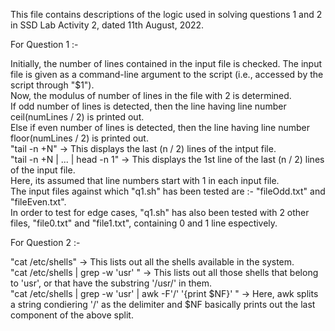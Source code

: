 This file contains descriptions of the logic used in solving questions 1 and 2 in SSD Lab Activity 2, dated 11th August, 2022.



For Question 1 :-

Initially, the number of lines contained in the input file is checked. The input file is given as a command-line argument to the script (i.e., accessed by the script through "$1").<br>
Now, the modulus of number of lines in the file with 2 is determined.<br>
If odd number of lines is detected, then the line having line number ceil(numLines / 2) is printed out.<br>
Else if even number of lines is detected, then the line having line number floor(numLines / 2) is printed out.<br>
"tail -n +N" -> This displays the last (n / 2) lines of the intput file.<br>
"tail -n +N | ... | head -n 1" -> This displays the 1st line of the last (n / 2) lines of the input file.<br> 
Here, its assumed that line numbers start with 1 in each input file.<br>
The input files against which "q1.sh" has been tested are :- "fileOdd.txt" and "fileEven.txt".<br>
In order to test for edge cases, "q1.sh" has also been tested with 2 other files, "file0.txt" and "file1.txt", containing 0 and 1 line espectively.<br>


For Question 2 :- 

"cat /etc/shells" -> This lists out all the shells available in the system.<br>
"cat /etc/shells | grep -w 'usr' " -> This lists out all those shells that belong to 'usr', or that have the substring '/usr/' in them.<br>
"cat /etc/shells | grep -w 'usr' | awk -F'/' '{print $NF}' " -> Here, awk splits a string condiering '/' as the delimiter and $NF basically prints out the last component of the above split.

